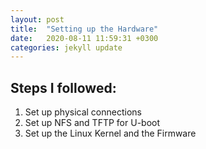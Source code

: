 ```yaml
---
layout: post
title:  "Setting up the Hardware"
date:   2020-08-11 11:59:31 +0300
categories: jekyll update
---
```

## Steps I followed:
1. Set up physical connections
2. Set up NFS and TFTP for U-boot
3. Set up the Linux Kernel and the Firmware